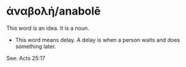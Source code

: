 # ἀναβολή/anabolē
This word is an idea. It is a noun.
* This word means delay. A delay is when a person waits and does something later.

See: Acts 25:17
